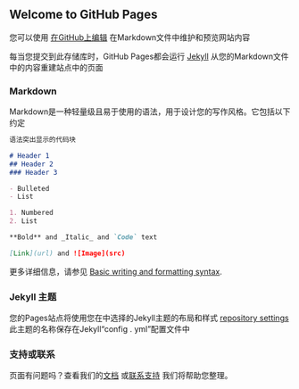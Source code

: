 ## Welcome to GitHub Pages

您可以使用 [在GitHub上编辑](https://github.com/luckyzyx/luckyzyx/edit/main/docs/index.md) 在Markdown文件中维护和预览网站内容

每当您提交到此存储库时，GitHub Pages都会运行 [Jekyll](https://jekyllrb.com/) 从您的Markdown文件中的内容重建站点中的页面

### Markdown

Markdown是一种轻量级且易于使用的语法，用于设计您的写作风格。它包括以下约定

```markdown
语法突出显示的代码块

# Header 1
## Header 2
### Header 3

- Bulleted
- List

1. Numbered
2. List

**Bold** and _Italic_ and `Code` text

[Link](url) and ![Image](src)
```

更多详细信息，请参见 [Basic writing and formatting syntax](https://docs.github.com/en/github/writing-on-github/getting-started-with-writing-and-formatting-on-github/basic-writing-and-formatting-syntax).

### Jekyll 主题

您的Pages站点将使用您在中选择的Jekyll主题的布局和样式 [repository settings](https://github.com/luckyzyx/luckyzyx/settings/pages)
此主题的名称保存在Jekyll“config . yml”配置文件中

### 支持或联系

页面有问题吗？查看我们的[文档](https://docs.github.com/categories/github-pages-basics/) 或[联系支持](https://support.github.com/contact) 我们将帮助您整理。
